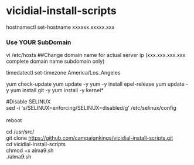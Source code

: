 # vicidial-install-scripts

hostnamectl set-hostname xxxxxx.xxxxx.xxx
### Use YOUR SubDomain

vi /etc/hosts
##Change domain name for actual server ip (xxx.xxx.xxx.xxx   complete domain name    subdomain only)

timedatectl set-timezone America/Los_Angeles

yum check-update
yum update -y
yum -y install epel-release
yum update -y
yum install git -y
yum install -y kernel*

#Disable SELINUX
<br>
sed -i 's/SELINUX=enforcing/SELINUX=disabled/g' /etc/selinux/config    
<br>
reboot


cd /usr/src/
<br>
git clone https://github.com/campaignkings/vicidial-install-scripts.git
<br>
cd vicidial-install-scripts
<br>
chmod +x alma9.sh
<br>
./alma9.sh
